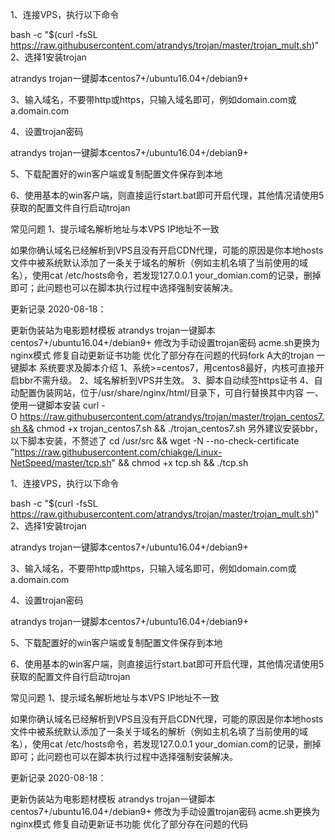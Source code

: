1、连接VPS，执行以下命令

bash -c "$(curl -fsSL https://raw.githubusercontent.com/atrandys/trojan/master/trojan_mult.sh)"
2、选择1安装trojan

atrandys trojan一键脚本centos7+/ubuntu16.04+/debian9+

3、输入域名，不要带http或https，只输入域名即可，例如domain.com或 a.domain.com

4、设置trojan密码

atrandys trojan一键脚本centos7+/ubuntu16.04+/debian9+

5、下载配置好的win客户端或复制配置文件保存到本地

6、使用基本的win客户端，则直接运行start.bat即可开启代理，其他情况请使用5获取的配置文件自行启动trojan

常见问题
1、提示域名解析地址与本VPS IP地址不一致

如果你确认域名已经解析到VPS且没有开启CDN代理，可能的原因是你本地hosts文件中被系统默认添加了一条关于域名的解析（例如主机名填了当前使用的域名），使用cat /etc/hosts命令，若发现127.0.0.1 your_domian.com的记录，删掉即可；此问题也可以在脚本执行过程中选择强制安装解决。

更新记录
2020-08-18：

更新伪装站为电影题材模板
atrandys trojan一键脚本centos7+/ubuntu16.04+/debian9+
修改为手动设置trojan密码
acme.sh更换为nginx模式
修复自动更新证书功能
优化了部分存在问题的代码fork A大的trojan 一键脚本
系统要求及脚本介绍 1、系统>=centos7，用centos8最好，内核可直接开启bbr不需升级。
2、域名解析到VPS并生效。
3、脚本自动续签https证书
4、自动配置伪装网站，位于/usr/share/nginx/html/目录下，可自行替换其中内容
一、使用一键脚本安装 curl -O https://raw.githubusercontent.com/atrandys/trojan/master/trojan_centos7.sh && chmod +x trojan_centos7.sh && ./trojan_centos7.sh 另外建议安装bbr，以下脚本安装，不赘述了
cd /usr/src && wget -N --no-check-certificate "https://raw.githubusercontent.com/chiakge/Linux-NetSpeed/master/tcp.sh" && chmod +x tcp.sh && ./tcp.sh


1、连接VPS，执行以下命令

bash -c "$(curl -fsSL https://raw.githubusercontent.com/atrandys/trojan/master/trojan_mult.sh)"
2、选择1安装trojan

atrandys trojan一键脚本centos7+/ubuntu16.04+/debian9+

3、输入域名，不要带http或https，只输入域名即可，例如domain.com或 a.domain.com

4、设置trojan密码

atrandys trojan一键脚本centos7+/ubuntu16.04+/debian9+

5、下载配置好的win客户端或复制配置文件保存到本地

6、使用基本的win客户端，则直接运行start.bat即可开启代理，其他情况请使用5获取的配置文件自行启动trojan

常见问题
1、提示域名解析地址与本VPS IP地址不一致

如果你确认域名已经解析到VPS且没有开启CDN代理，可能的原因是你本地hosts文件中被系统默认添加了一条关于域名的解析（例如主机名填了当前使用的域名），使用cat /etc/hosts命令，若发现127.0.0.1 your_domian.com的记录，删掉即可；此问题也可以在脚本执行过程中选择强制安装解决。

更新记录
2020-08-18：

更新伪装站为电影题材模板
atrandys trojan一键脚本centos7+/ubuntu16.04+/debian9+
修改为手动设置trojan密码
acme.sh更换为nginx模式
修复自动更新证书功能
优化了部分存在问题的代码
